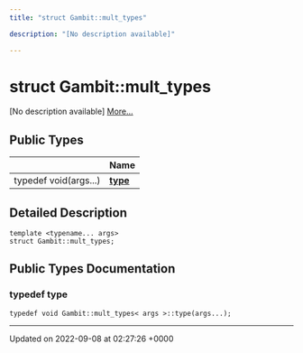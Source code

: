 ```yaml
---
title: "struct Gambit::mult_types"

description: "[No description available]"

---
```


# struct Gambit::mult_types



[No description available] [More...](#detailed-description)

## Public Types

|                | Name           |
| -------------- | -------------- |
| typedef void(args...) | **[type](/documentation/code/classes/structgambit_1_1mult__types/#typedef-type)**  |

## Detailed Description

```
template <typename... args>
struct Gambit::mult_types;
```

## Public Types Documentation

### typedef type

```
typedef void Gambit::mult_types< args >::type(args...);
```


-------------------------------

Updated on 2022-09-08 at 02:27:26 +0000